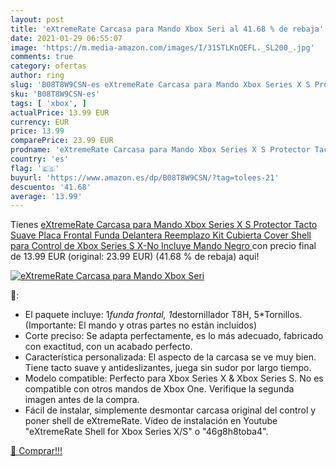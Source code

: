 ```yaml
---
layout: post
title: 'eXtremeRate Carcasa para Mando Xbox Seri al 41.68 % de rebaja'
date: 2021-01-29 06:55:07
image: 'https://m.media-amazon.com/images/I/31STLKnQEFL._SL200_.jpg'
comments: true
category: ofertas
author: ring
slug: 'B08T8W9CSN-es eXtremeRate Carcasa para Mando Xbox Series X S Protector...'
sku: 'B08T8W9CSN-es'
tags: [ 'xbox', ]
actualPrice: 13.99 EUR
currency: EUR
price: 13.99
comparePrice: 23.99 EUR
prodname: 'eXtremeRate Carcasa para Mando Xbox Series X S Protector Tacto Suave Placa Frontal Funda Delantera Reemplazo Kit Cubierta Cover Shell para Control de Xbox Series S X-No Incluye Mando Negro '
country: 'es'
flag: '🇪🇸'
buyurl: 'https://www.amazon.es/dp/B08T8W9CSN/?tag=tolees-21'
descuento: '41.68'
average: '13.99'
---
```


Tienes [eXtremeRate Carcasa para Mando Xbox Series X S Protector Tacto Suave Placa Frontal Funda Delantera Reemplazo Kit Cubierta Cover Shell para Control de Xbox Series S X-No Incluye Mando Negro ](https://www.amazon.es/dp/B08T8W9CSN/?tag=tolees-21) con precio final de  13.99 EUR (original: 23.99 EUR) (41.68 %  de rebaja) aqui!

[![eXtremeRate Carcasa para Mando Xbox Seri](https://m.media-amazon.com/images/I/31STLKnQEFL._SL200_.jpg)](https://www.amazon.es/dp/B08T8W9CSN/?tag=tolees-21)

🔎:

- El paquete incluye: 1*funda frontal, 1*destornillador T8H, 5*Tornillos. (Importante: El mando y otras partes no están incluidos)
- Corte preciso: Se adapta perfectamente, es lo más adecuado, fabricado con exactitud, con un acabado perfecto.
- Característica personalizada: El aspecto de la carcasa se ve muy bien. Tiene tacto suave y antideslizantes, juega sin sudor por largo tiempo.
- Modelo compatible: Perfecto para Xbox Series X & Xbox Series S. No es compatible con otros mandos de Xbox One. Verifique la segunda imagen antes de la compra.
- Fácil de instalar, simplemente desmontar carcasa original del control y poner shell de eXtremeRate. Vídeo de instalación en Youtube "eXtremeRate Shell for Xbox Series X/S" o "46g8h8toba4".

[🛒 Comprar!!!](https://www.amazon.es/dp/B08T8W9CSN/?tag=tolees-21)
